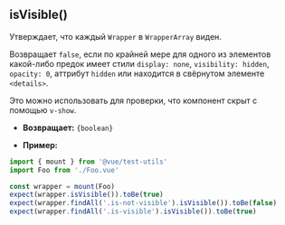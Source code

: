 ## isVisible()

Утверждает, что каждый `Wrapper` в `WrapperArray` виден.

Возвращает `false`, если по крайней мере для одного из элементов какой-либо предок имеет стили `display: none`, `visibility: hidden`, `opacity: 0`, аттрибут `hidden` или находится в свёрнутом элементе `<details>`.

Это можно использовать для проверки, что компонент скрыт с помощью `v-show`.

- **Возвращает:** `{boolean}`

- **Пример:**

```js
import { mount } from '@vue/test-utils'
import Foo from './Foo.vue'

const wrapper = mount(Foo)
expect(wrapper.isVisible()).toBe(true)
expect(wrapper.findAll('.is-not-visible').isVisible()).toBe(false)
expect(wrapper.findAll('.is-visible').isVisible()).toBe(true)
```
